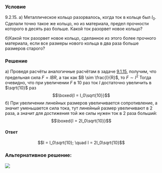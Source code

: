 ###  Условие 

$9.2.15.$ а) Металлическое кольцо разорвалось, когда ток в кольце был $I_0$. Сделали точно такое же кольцо, но из материала, предел прочности которого в десять раз больше. Какой ток разорвет новое кольцо? 

б)Какой ток разорвет новое кольцо, сделанное из этого более прочного материала, если все размеры нового кольца в два раза больше размеров старого? 

### Решение

а) Проведя расчёты аналогичные расчётам в задаче [9.1.15](../9.1.15), получим, что предельная сила $F = IBR$, а так как $B \sim \frac{I}{R}$, то $F \sim I^2$ Тогда очевидно, что при увеличении $F$ в 10 раз ток $I$ достаточно увеличить в $\sqrt{10}$ раз $$\boxed{I = I_0\sqrt{10}}$$ б) При увеличении линейных размеров увеличивается сопротивление, а значит уменьшается сила тока, тут линейный размер увеличивают в 2 раза, а значит для достижения той же силы нужен ток в 2 раза больший: $$\boxed{I = 2I_0\sqrt{10}}$$ 

#### Ответ

$$I = I_0\sqrt{10}; \quad I = 2I_0\sqrt{10}$$ 

###  Альтернативное решение: 

![](https://www.youtube.com/embed/lrf0tMbCnyM) 
